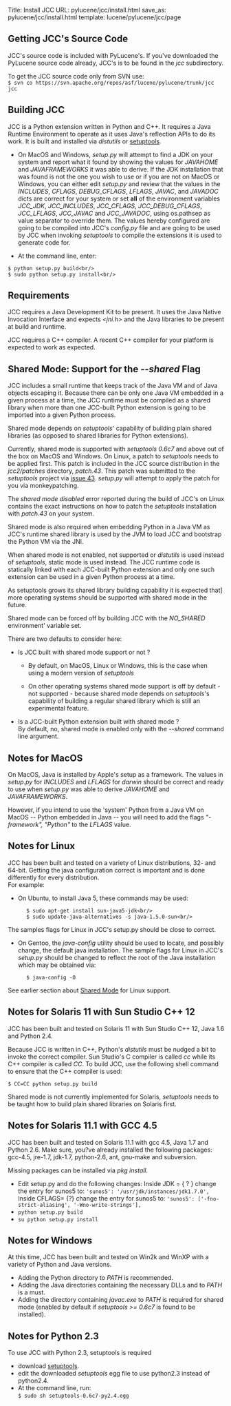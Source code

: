 Title: Install JCC
URL: pylucene/jcc/install.html
save_as: pylucene/jcc/install.html
template: lucene/pylucene/jcc/page

## Getting JCC's Source Code

JCC's source code is included with PyLucene's. If you've downloaded the PyLucene
source code already, JCC's is to be found in the _jcc_ subdirectory.

To get the JCC source code only from SVN use:<br/>
`$ svn co https://svn.apache.org/repos/asf/lucene/pylucene/trunk/jcc jcc`

## Building JCC

JCC is a Python extension written in Python and C++. It requires a Java Runtime
Environment to operate as it uses Java's reflection APIs to do its work. It is
built and installed via _distutils_ or [setuptools](https://pypi.python.org/pypi/setuptools).

- On MacOS and Windows, _setup.py_ will attempt to find a JDK on your system and
report what it found by showing the values for _JAVAHOME_ and _JAVAFRAMEWORKS_ it
was able to derive. If the JDK installation that was found is not the one you
wish to use or if you are not on MacOS or Windows, you can either edit _setup.py_
and review that the values in the _INCLUDES_, _CFLAGS_, _DEBUG_CFLAGS_, _LFLAGS_,
_JAVAC_, and _JAVADOC_ dicts are correct for your system or set **all** of the
environment variables _JCC_JDK_, _JCC_INCLUDES_, _JCC_CFLAGS_, _JCC_DEBUG_CFLAGS_,
_JCC_LFLAGS_, _JCC_JAVAC_ and _JCC_JAVADOC_, using os.pathsep as value separator
to override them. The values hereby configured are going to be compiled into JCC's
_config.py_ file and are going to be used by JCC when invoking _setuptools_ to
compile the extensions it is used to generate code for.

- At the command line, enter:
```
$ python setup.py build<br/>
$ sudo python setup.py install<br/>
```

## Requirements

JCC requires a Java Development Kit to be present. It uses the Java Native Invocation
Interface and expects _&lt;jni.h&gt;_ and the Java libraries to be present at build
and runtime.

JCC requires a C++ compiler. A recent C++ compiler for your platform is expected
to work as expected.

## Shared Mode: Support for the _--shared_ Flag

JCC includes a small runtime that keeps track of the Java VM and of Java objects
escaping it. Because there can be only one Java VM embedded in a given process
at a time, the JCC runtime must be compiled as a shared library when more than
one JCC-built Python extension is going to be imported into a given Python process.

Shared mode depends on _setuptools_' capability of building plain shared libraries
(as opposed to shared libraries for Python extensions).

Currently, shared mode is supported with _setuptools 0.6c7_ and above out of the
box on MacOS and Windows. On Linux, a patch to _setuptools_ needs to be applied
first. This patch is included in the JCC source distribution in the _jcc2/patches_
directory, _patch.43_. This patch was submitted to the _setuptools_ project via
[issue 43](https://bugs.python.org/setuptools/issue43). _setup.py_ will attempt
to apply the patch for you via monkeypatching.

The _shared mode disabled_ error reported during the build of JCC's on Linux
contains the exact instructions on how to patch the _setuptools_ installation
with _patch.43_ on your system.

Shared mode is also required when embedding Python in a Java VM as JCC's runtime
shared library is used by the JVM to load JCC and bootstrap the Python VM via the
JNI.


When shared mode is not enabled, not supported or _distutils_ is used instead
of _setuptools_, static mode is used instead. The JCC runtime code is statically
linked with each JCC-built Python extension and only one such extension can be
used in a given Python process at a time.

As setuptools grows its shared library building capability it is expected that]
more operating systems should be supported with shared mode in the future.

Shared mode can be forced off by building JCC with the _NO_SHARED_ environment'
variable set.

There are two defaults to consider here:


- Is JCC built with shared mode support or not ?

    - By default, on MacOS, Linux or Windows, this is the case when using a modern
      version of _setuptools_

    - On other operating systems shared mode support is off by default - not
      supported - because shared mode depends on _setuptools_'s capability of
      building a regular shared library which is still an experimental feature.

- Is a JCC-built Python extension built with shared mode ?<br/>By default, no,
  shared mode is enabled only with the _--shared_ command line argument.

## Notes for MacOS

On MacOS, Java is installed by Apple's setup as a framework. The values in
_setup.py_ for _INCLUDES_ and _LFLAGS_ for _darwin_ should be correct and ready
to use when _setup.py_ was able to derive _JAVAHOME_ and _JAVAFRAMEWORKS_.

  However, if you intend to use the 'system' Python from a Java VM on MacOS --
  Python embedded in Java -- you will need to add the flags _"-framework", "Python"_
  to the _LFLAGS_ value.

## Notes for Linux

JCC has been built and tested on a variety of Linux distributions, 32- and 64-bit.
Getting the java configuration correct is important and is done differently for
every distribution.<br/>For example:

- On Ubuntu, to install Java 5, these commands may be used:
```
      $ sudo apt-get install sun-java5-jdk<br/>
      $ sudo update-java-alternatives -s java-1.5.0-sun<br/>
```
The samples flags for Linux in JCC's setup.py should be close to correct.

- On Gentoo, the _java-config_ utility should be used to locate, and possibly
change, the default java installation. The sample flags for Linux in JCC's
_setup.py_ should be changed to reflect the root of the Java installation which
may be obtained via:
```
      $ java-config -O
```

See earlier section about [Shared Mode](#shared) for Linux support.

## Notes for Solaris 11 with Sun Studio C++ 12

JCC has been built and tested on Solaris 11 with Sun Studio C++ 12, Java 1.6 and
Python 2.4.

Because JCC is written in C++, Python's _distutils_ must be nudged a bit to
invoke the correct compiler. Sun Studio's C compiler is called _cc_ while its C++
compiler is called _CC_. To build JCC, use the following shell command to ensure
that the C++ compiler is used:

`$ CC=CC python setup.py build`

Shared mode is not currently implemented for Solaris, _setuptools_ needs to be
taught how to build plain shared libraries on Solaris first.

## Notes for Solaris 11.1 with GCC 4.5

JCC has been built and tested on Solaris 11.1 with gcc 4.5, Java 1.7 and Python
2.6. Make sure, you?ve already installed the following packages: gcc-4.5, jre-1.7,
jdk-1.7, python-2.6, ant, gnu-make and subversion.

Missing packages can be installed via _pkg install_.

- Edit setup.py and do the following changes: Inside JDK = { ? } change the entry
for sunos5 to: `'sunos5': '/usr/jdk/instances/jdk1.7.0',` Inside CFLAGS= {?} change
the entry for sunos5 to: `'sunos5': ['-fno-strict-aliasing', '-Wno-write-strings'],`
- `python setup.py build`
- `su python setup.py install`

## Notes for Windows

At this time, JCC has been built and tested on Win2k and WinXP with a variety of
Python and Java versions.

- Adding the Python directory to _PATH_ is recommended.
- Adding the Java directories containing the necessary DLLs and to _PATH_ is a must.
- Adding the directory containing _javac.exe_ to _PATH_ is required for shared
  mode (enabled by default if _setuptools >= 0.6c7_ is found to be installed).

## Notes for Python 2.3

To use JCC with Python 2.3, setuptools is required

- download [setuptools](https://pypi.python.org/pypi/setuptools).
- edit the downloaded _setuptools_ egg file to use python2.3 instead of python2.4.
- At the command line, run:<br/> `$ sudo sh setuptools-0.6c7-py2.4.egg`
